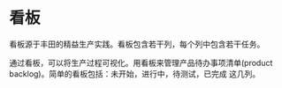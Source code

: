 # 看板
看板源于丰田的精益生产实践。看板包含若干列，每个列中包含若干任务。

通过看板，可以将生产过程可视化。用看板来管理产品待办事项清单(product backlog)。简单的看板包括：未开始，进行中，待测试，已完成 这几列。